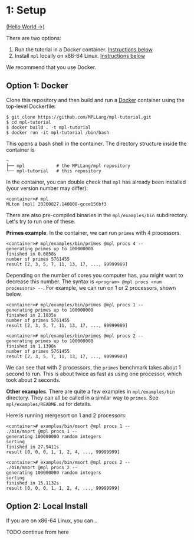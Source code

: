 # 1: Setup

[(Hello World →)](../02-hello/README.md)

There are two options:
  1. Run the tutorial in a Docker container. [Instructions below](#option-1-docker)
  2. Install `mpl` locally on x86-64 Linux. [Instructions below](#option-2-local-install)

We recommend that you use Docker.

## Option 1: Docker

Clone this repository and then build and run a
[Docker](https://www.docker.com/) container using the top-level Dockerfile:

```
$ git clone https://github.com/MPLLang/mpl-tutorial.git
$ cd mpl-tutorial
$ docker build . -t mpl-tutorial
$ docker run -it mpl-tutorial /bin/bash
```

This opens a bash shell in the container. The directory structure inside the
container is

```
~
├── mpl            # the MPLLang/mpl repository
└── mpl-tutorial   # this repository
```

In the container, you can double check that `mpl` has already been installed
(your version number may differ):

```
<container># mpl
MLton [mpl] 20200827.140808-gcce156bf3
```

There are also pre-compiled binaries in the `mpl/examples/bin` subdirectory.
Let's try to run one of these.

**Primes example**. In the container, we can run `primes` with 4
processors.

```
<container># mpl/examples/bin/primes @mpl procs 4 --
generating primes up to 100000000
finished in 0.6058s
number of primes 5761455
result [2, 3, 5, 7, 11, 13, 17, ..., 99999989]
```

Depending on the number of cores you computer has, you might want to decrease
this number. The syntax is `<program> @mpl procs <num processors> --`. For
example, we can run on 1 or 2 processors, shown below.

```
<container># mpl/examples/bin/primes @mpl procs 1 --
generating primes up to 100000000
finished in 2.1835s
number of primes 5761455
result [2, 3, 5, 7, 11, 13, 17, ..., 99999989]

<container># mpl/examples/bin/primes @mpl procs 2 --
generating primes up to 100000000
finished in 1.1390s
number of primes 5761455
result [2, 3, 5, 7, 11, 13, 17, ..., 99999989]
```

We can see that with 2 processors, the `primes` benchmark takes about 1
second to run. This is about twice as fast as using one processor, which
took about 2 seconds.

**Other examples**. There are quite a few examples in `mpl/examples/bin`
directory. They can all be called in a similar way to `primes`. See
`mpl/examples/README.md` for details.

Here is running mergesort on 1 and 2 processors:
```
<container># examples/bin/msort @mpl procs 1 --
./bin/msort @mpl procs 1 --
generating 100000000 random integers
sorting
finished in 27.9411s
result [0, 0, 0, 1, 1, 2, 4, ..., 99999999]

<container># examples/bin/msort @mpl procs 2 --
./bin/msort @mpl procs 2 --
generating 100000000 random integers
sorting
finished in 15.1132s
result [0, 0, 0, 1, 1, 2, 4, ..., 99999999]
```

## Option 2: Local Install

If you are on x86-64 Linux, you can...

TODO continue from here
